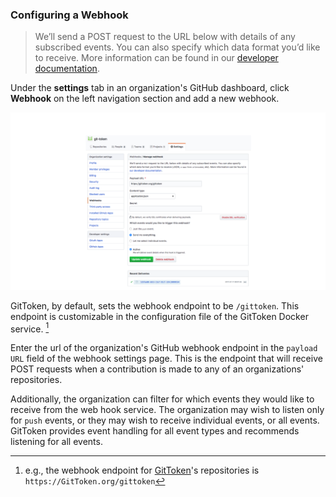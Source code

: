 ### Configuring a Webhook

> We’ll send a POST request to the URL below with details of any subscribed events. You can also specify which data format you’d like to receive. More information can be found in our [developer documentation](https://developer.github.com/webhooks/).

Under the **settings** tab in an organization's GitHub dashboard, click **Webhook** on the left navigation section and add a new webhook.

<img src="../images/GitHubWebHookSetup.png" >

GitToken, by default, sets the webhook endpoint to be `/gittoken`. This endpoint is customizable in the configuration file of the GitToken Docker service. [^GTKWebHook]

Enter the url of the organization's GitHub webhook endpoint in the `payload URL` field of the webhook settings page. This is the endpoint that will receive POST requests when a contribution is made to any of an organizations' repositories.

Additionally, the organization can filter for which events they would like to receive from the web hook service. The organization may wish to listen only for `push` events, or they may wish to receive individual events, or all events. GitToken provides event handling for all event types and recommends listening for all events.

[^GTKWebHook]: e.g., the webhook endpoint for [GitToken](https://github.com/git-token)'s repositories is `https://GitToken.org/gittoken`
